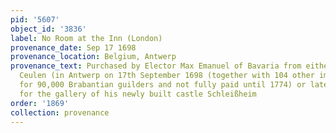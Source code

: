 ```yaml
---
pid: '5607'
object_id: '3836'
label: No Room at the Inn (London)
provenance_date: Sep 17 1698
provenance_location: Belgium, Antwerp
provenance_text: Purchased by Elector Max Emanuel of Bavaria from either Gisbert van
  Ceulen (in Antwerp on 17th September 1698 (together with 104 other important paintings
  for 90,000 Brabantian guilders and not fully paid until 1774) or later in his life
  for the gallery of his newly built castle Schleißheim
order: '1869'
collection: provenance
---
```

